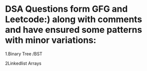# DSA Questions form GFG and Leetcode:) along with comments and have ensured some patterns with minor variations:

1.Binary Tree /BST

2Linkedlist
Arrays
